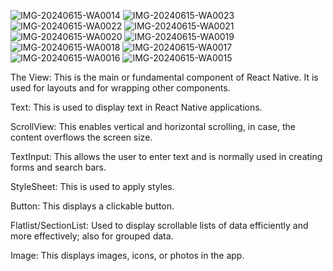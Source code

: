 ![IMG-20240615-WA0014](https://github.com/FaisalMohammedElorm/rn-assignment4-11016089/assets/148379381/6c06d515-03ee-4895-ac41-02fd4deb2708)
![IMG-20240615-WA0023](https://github.com/FaisalMohammedElorm/rn-assignment4-11016089/assets/148379381/484c067b-1d8d-4187-8812-0d09a3878a59)
![IMG-20240615-WA0022](https://github.com/FaisalMohammedElorm/rn-assignment4-11016089/assets/148379381/6e64e9f3-44f3-4a19-8b0d-bf6fe376aeb7)
![IMG-20240615-WA0021](https://github.com/FaisalMohammedElorm/rn-assignment4-11016089/assets/148379381/61fe02c3-7ec6-4e6d-b5be-787e86db6752)
![IMG-20240615-WA0020](https://github.com/FaisalMohammedElorm/rn-assignment4-11016089/assets/148379381/87e5ac0b-52b3-4f8d-8fbb-ff3a453a773b)
![IMG-20240615-WA0019](https://github.com/FaisalMohammedElorm/rn-assignment4-11016089/assets/148379381/5233aaa8-5d1e-4496-9835-6f2c312ef690)
![IMG-20240615-WA0018](https://github.com/FaisalMohammedElorm/rn-assignment4-11016089/assets/148379381/3e9dfdeb-4650-4d84-976b-45b1e5130daa)
![IMG-20240615-WA0017](https://github.com/FaisalMohammedElorm/rn-assignment4-11016089/assets/148379381/fa9bd230-7605-4a68-b795-1147b3ead4cb)
![IMG-20240615-WA0016](https://github.com/FaisalMohammedElorm/rn-assignment4-11016089/assets/148379381/f8f44b91-fe89-403e-8fed-c111d0a8f393)
![IMG-20240615-WA0015](https://github.com/FaisalMohammedElorm/rn-assignment4-11016089/assets/148379381/2769b725-a22f-4c7a-b968-03176d3333b3)


The View: This is the main or fundamental component of React Native. It is used for layouts and for wrapping other components.

Text: This is used to display text in React Native applications.

ScrollView: This enables vertical and horizontal scrolling, in case, the content overflows the screen size.

TextInput: This allows the user to enter text and is normally used in creating forms and search bars.

StyleSheet: This is used to apply styles.

Button: This displays a clickable button.

Flatlist/SectionList: Used to display scrollable lists of data efficiently and more effectively; also for grouped data.

Image: This displays images, icons, or photos in the app.
